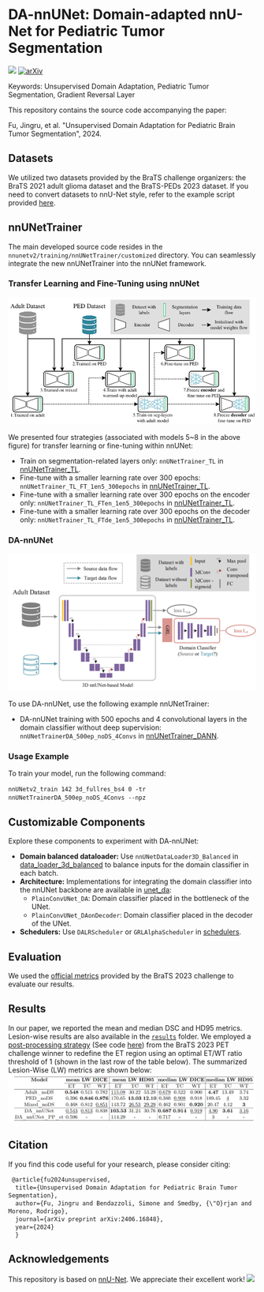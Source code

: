 # DA-nnUNet: Domain-adapted nnU-Net for Pediatric Tumor Segmentation
<a href="https://opensource.org/licenses/MIT"><img src="https://img.shields.io/badge/License-MIT-yellow.svg"></a> [![arXiv](https://img.shields.io/badge/arXiv-2406.16848-b31b1b.svg)](https://arxiv.org/abs/2406.16848)

Keywords: Unsupervised Domain Adaptation, Pediatric Tumor Segmentation, Gradient Reversal Layer

This repository contains the source code accompanying the paper:

Fu, Jingru, et al. "Unsupervised Domain Adaptation for Pediatric Brain Tumor Segmentation", 2024.

## Datasets

We utilized two datasets provided by the BraTS challenge organizers: the BraTS 2021 adult glioma dataset and the BraTS-PEDs 2023 dataset. If you need to convert datasets to nnU-Net style, refer to the example script provided [here](nnunetv2/dataset_conversion/Dataset140_BraTS23_PED.py).

## nnUNetTrainer

The main developed source code resides in the `nnunetv2/training/nnUNetTrainer/customized` directory. You can seamlessly integrate the new nnUNetTrainer into the nnUNet framework.

### Transfer Learning and Fine-Tuning using nnUNet

![Different strategies for transfer learning based on a pre-trained model](./figs/SDA.png)

We presented four strategies (associated with models 5~8 in the above figure) for transfer learning or fine-tuning within nnUNet:

- Train on segmentation-related layers only: `nnUNetTrainer_TL` in [nnUNetTrainer_TL](nnunetv2/training/nnUNetTrainer/customized/nnUNetTrainer_TL.py).
- Fine-tune with a smaller learning rate over 300 epochs: `nnUNetTrainer_TL_FT_1en5_300epochs` in [nnUNetTrainer_TL](nnunetv2/training/nnUNetTrainer/customized/nnUNetTrainer_TL.py).
- Fine-tune with a smaller learning rate over 300 epochs on the encoder only: `nnUNetTrainer_TL_FTen_1en5_300epochs` in [nnUNetTrainer_TL](nnunetv2/training/nnUNetTrainer/customized/nnUNetTrainer_TL.py).
- Fine-tune with a smaller learning rate over 300 epochs on the decoder only: `nnUNetTrainer_TL_FTde_1en5_300epochs` in [nnUNetTrainer_TL](nnunetv2/training/nnUNetTrainer/customized/nnUNetTrainer_TL.py).

### DA-nnUNet

![Schematic of proposed DA-nnUNet](./figs/DA_nnUNet.png)

To use DA-nnUNet, use the following example nnUNetTrainer:

- DA-nnUNet training with 500 epochs and 4 convolutional layers in the domain classifier without deep supervision: `nnUNetTrainerDA_500ep_noDS_4Convs` in [nnUNetTrainer_DANN](nnunetv2/training/nnUNetTrainer/customized/nnUNetTrainer_DANN.py).

### Usage Example

To train your model, run the following command:

`nnUNetv2_train 142 3d_fullres_bs4 0 -tr nnUNetTrainerDA_500ep_noDS_4Convs --npz`

## Customizable Components

Explore these components to experiment with DA-nnUNet:

- **Domain balanced dataloader:** Use `nnUNetDataLoader3D_Balanced` in [data_loader_3d_balanced](nnunetv2/training/dataloading/data_loader_3d_balanced.py) to balance inputs for the domain classifier in each batch.
- **Architecture:** Implementations for integrating the domain classifier into the nnUNet backbone are available in [unet_da](nnunetv2/training/nnUNetTrainer/customized/unet_da.py):
  - `PlainConvUNet_DA`: Domain classifier placed in the bottleneck of the UNet.
  - `PlainConvUNet_DAonDecoder`: Domain classifier placed in the decoder of the UNet.
- **Schedulers:** Use `DALRScheduler` or `GRLAlphaScheduler` in [schedulers](nnunetv2/training/nnUNetTrainer/customized/schedulers.py).

## Evaluation
We used the [official metrics](https://github.com/rachitsaluja/BraTS-2023-Metrics) provided by the BraTS 2023 challenge to evaluate our results.

## Results
In our paper, we reported the mean and median DSC and HD95 metrics. Lesion-wise results are also available in the [`results`](results/UnsupervisedDA/) folder. We employed a [post-processing strategy](https://github.com/Precision-Medical-Imaging-Group/BraTS2023-inferCode/blob/main/postproc/postprocess.py) (See code [here](postprocess_PED.py)) from the BraTS 2023 PET challenge winner to redefine the ET region using an optimal ET/WT ratio threshold of 1 (shown in the last row of the table below). The summarized Lesion-Wise (LW) metrics are shown below:
![Comparison of methods using Lesion-Wise Performance Metrics](./figs/LW_results.png)

## Citation
If you find this code useful for your research, please consider citing:

     @article{fu2024unsupervised,
      title={Unsupervised Domain Adaptation for Pediatric Brain Tumor Segmentation},
      author={Fu, Jingru and Bendazzoli, Simone and Smedby, {\"O}rjan and Moreno, Rodrigo},
      journal={arXiv preprint arXiv:2406.16848},
      year={2024}
      }

    
## Acknowledgements
This repository is based on [nnU-Net](https://github.com/MIC-DKFZ/nnUNet). We appreciate their excellent work! <img src="https://raw.githubusercontent.com/iampavangandhi/iampavangandhi/master/gifs/Hi.gif" width="30">